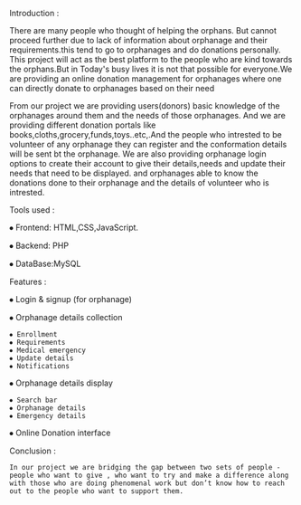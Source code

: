 Introduction :

  There are many people who thought of helping the orphans. But cannot proceed further due to lack of information about orphanage and their requirements.this tend to go to orphanages and do donations personally. This project will act as the best platform to the people who are kind towards the orphans.But in Today's busy lives it is not that possible for everyone.We are providing an online donation management for orphanages where one can directly donate to orphanages based on their need

  From our project we are providing users(donors) basic knowledge of the orphanages around them and the needs of those orphanages. And we are providing different donation portals like books,cloths,grocery,funds,toys..etc,.And the people who intrested to be volunteer of any orphanage they can register and the conformation details will be sent bt the orphanage.
  We are also providing orphanage login options to create their account to give their details,needs and update their needs that need to be displayed. and orphanages able to know the donations done to their orphanage and the details of volunteer who is intrested.

Tools used :

  ⦁	Frontend: HTML,CSS,JavaScript.
  
  ⦁	Backend: PHP
  
  ⦁	DataBase:MySQL


Features :

 ⦁ Login & signup (for orphanage)
 
 ⦁ Orphanage details collection
 
    ⦁ Enrollment
    ⦁ Requirements
    ⦁ Medical emergency 
    ⦁ Update details
    ⦁ Notifications 
    
 ⦁ Orphanage details display
 
    ⦁ Search bar 
    ⦁ Orphanage details 
    ⦁ Emergency details 
    
 ⦁ Online Donation interface


Conclusion :

	In our project we are bridging the gap between two sets of people - people who want to give , who want to try and make a difference along with those who are doing phenomenal work but don’t know how to reach out to the people who want to support them.

